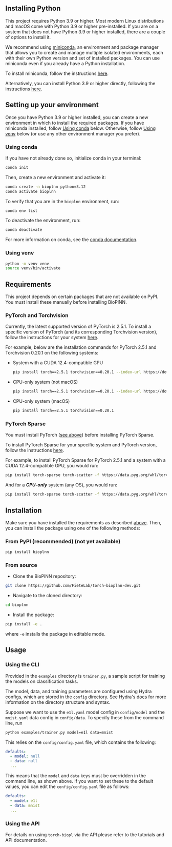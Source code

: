 ## Installing Python
This project requires Python 3.9 or higher. Most modern Linux distributions and
macOS come with Python 3.9 or higher pre-installed. If you are on a system that
does not have Python 3.9 or higher installed, there are a couple of options to
install it.

We recommend using [miniconda](https://www.anaconda.com/docs/getting-started/miniconda/main),
an environment and package manager that allows you to create and manage multiple
isolated environments, each with their own Python version and set of installed packages.
You can use miniconda even if you already have a Python installation.

To install miniconda, follow the instructions [here](https://www.anaconda.com/docs/getting-started/miniconda/install).

Alternatively, you can install Python 3.9 or higher directly, following the instructions
[here](https://www.python.org/downloads/).

## Setting up your environment
Once you have Python 3.9 or higher installed, you can create a new environment
in which to install the required packages. If you have miniconda installed,
follow [Using conda](#using-conda) below. Otherwise, follow
[Using venv](#using-venv) below (or use any other environment manager you prefer).

### Using conda

If you have not already done so, initialize conda in your terminal:
```bash
conda init
```

Then, create a new environment and activate it:
```bash
conda create -n bioplnn python=3.12
conda activate bioplnn
```

To verify that you are in the `bioplnn` environment, run:
```bash
conda env list
```

To deactivate the environment, run:
```bash
conda deactivate
```

For more information on conda, see the [conda documentation](https://docs.conda.io/projects/conda/en/stable/user-guide/index.html).

### Using venv

```bash
python -m venv venv
source venv/bin/activate
```

## Requirements
This project depends on certain packages that are not available on PyPI. You must install these manually
before installing BioPlNN.

### PyTorch and Torchvision
Currently, the latest supported version of PyTorch is 2.5.1. To install a
specific version of PyTorch (and its corresponding Torchvision version), follow
the instructions for your system [here](https://pytorch.org/get-started/previous-versions/).

For example, below are the installation commands for PyTorch 2.5.1 and
Torchvision 0.20.1 on the following systems:

- System with a CUDA 12.4-compatible GPU
  ```bash
  pip install torch==2.5.1 torchvision==0.20.1 --index-url https://download.pytorch.org/whl/cu124
  ```

- CPU-only system (not macOS)
  ```bash
  pip install torch==2.5.1 torchvision==0.20.1 --index-url https://download.pytorch.org/whl/cpu
  ```

- CPU-only system (macOS)
  ```bash
  pip install torch==2.5.1 torchvision==0.20.1
  ```

### PyTorch Sparse
You must install PyTorch ([see above](#pytorch-and-torchvision)) before installing PyTorch Sparse.

To install PyTorch Sparse for your specific system and PyTorch version, follow the instructions [here](https://github.com/rusty1s/pytorch_sparse).

For example, to install PyTorch Sparse for PyTorch 2.5.1 and a system with a
CUDA 12.4-compatible GPU, you would run:

```bash
pip install torch-sparse torch-scatter -f https://data.pyg.org/whl/torch-2.5.1+cu124.html
```

And for a ***CPU-only*** system (any OS), you would run:

```bash
pip install torch-sparse torch-scatter -f https://data.pyg.org/whl/torch-2.5.1+cpu.html
```

## Installation
Make sure you have installed the requirements as described [above](#requirements).
Then, you can install the package using one of the following methods:

### From PyPI (recommended) (not yet available)

```bash
pip install bioplnn
```

### From source

- Clone the BioPlNN repository:

```bash
git clone https://github.com/FieteLab/torch-bioplnn-dev.git
```

- Navigate to the cloned directory:

```bash
cd bioplnn
```

- Install the package:

```bash
pip install -e .
```
where `-e` installs the package in editable mode.

## Usage

### Using the CLI

Provided in the `examples` directory is `trainer.py`, a sample script for
training the models on classification tasks.

The model, data, and training parameters are configured using Hydra configs,
which are stored in the `config` directory. See Hydra's
[docs](https://hydra.cc/docs/intro) for more information on the directory
structure and syntax.

Suppose we want to use the `e1l.yaml` model config in `config/model` and
the `mnist.yaml` data config in `config/data`. To specify these from the
command line, run
```bash
python examples/trainer.py model=e1l data=mnist
```
This relies on the `config/config.yaml` file, which contains
the following:
```yaml
defaults:
  - model: null
  - data: null
  ...
```
This means that the `model` and `data` keys must be overridden in the command
line, as shown above. If you want to set these to the default values, you can
edit the `config/config.yaml` file as follows:
```yaml
defaults:
  - model: e1l
  - data: mnist
  ...
```

### Using the API

For details on using `torch-biopl` via the API please refer to the tutorials and API documentation.
